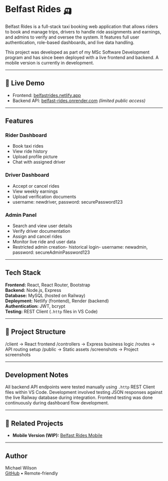 # Belfast Rides 🛺

Belfast Rides is a full-stack taxi booking web application that allows riders to book and manage trips, drivers to handle ride assignments and earnings, and admins to verify and oversee the system. It features full user authentication, role-based dashboards, and live data handling.

This project was developed as part of my MSc Software Development program and has since been deployed with a live frontend and backend. A mobile version is currently in development.

---

## 🔗 Live Demo

- Frontend: [belfastrides.netlify.app](https://belfastrides.netlify.app)  
- Backend API: [belfast-rides.onrender.com](https://belfast-rides.onrender.com) *(limited public access)*

---

##  Features

### Rider Dashboard
- Book taxi rides
- View ride history
- Upload profile picture
- Chat with assigned driver

### Driver Dashboard
- Accept or cancel rides
- View weekly earnings
- Upload verification documents
- username: newdriver, password: securePassword123

### Admin Panel
- Search and view user details
- Verify driver documentation
- Assign and cancel rides
- Monitor live ride and user data
- Restricted admin creation- historical login- username: newadmin, password: secureAdminPassword123

---

## Tech Stack

**Frontend:** React, React Router, Bootstrap  
**Backend:** Node.js, Express  
**Database:** MySQL (hosted on Railway)  
**Deployment:** Netlify (frontend), Render (backend)  
**Authentication:** JWT, bcrypt  
**Testing:** REST Client (`.http` files in VS Code)

---

## 📁 Project Structure

/client → React frontend
/controllers → Express business logic
/routes → API routing setup
/public → Static assets
/screenshots → Project screenshots


---

##  Development Notes

All backend API endpoints were tested manually using `.http` REST Client files within VS Code. Development involved testing JSON responses against the live Railway database during integration. Frontend testing was done continuously during dashboard flow development.

---

## 📱 Related Projects

- **Mobile Version (WIP):** [Belfast Rides Mobile](https://github.com/mwilson35/BelfastRidesApp)

---

##  Author

Michael Wilson  
[GitHub](https://github.com/mwilson35) • Remote-friendly 
